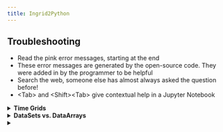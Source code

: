 ```yaml
---
title: Ingrid2Python
---
```


## Troubleshooting

- Read the pink error messages, starting at the end
- These error messages are generated by the open-source code. They were added in by the programmer to be helpful
- Search the web, someone else has almost always asked the question before!
- \<Tab\> and \<Shift\>\<Tab\> give contextual help in a Jupyter Notebook

<details> <summary><b>Time Grids</b></summary> <p>  
  
If your dataset, `ds`, is giving trouble with the time grid, `time`,  (as happens frequently), just replace it by a `datetime64` time grid.
  
So here is my crude recipe to replace troublesome time grids with time-centered `datetime64`. Note that there are many variations of frequencies, so please check your time grid after replacement and adjust the recipe accordingly.
  
```
# Replace native time grid by new grid, centered in time
ds=xr.open_dataset('test.nc').resample(time='A').mean()

freq = xr.infer_freq(ds.time)
print(freq)
time = ds['time'] = pd.date_range(str(ds.time.values[0]), periods=len(ds.time), freq=freq)
if 'D' in freq:
    ds['time'] = time.shift(12, freq='H') 
elif 'M' in freq:   
    ds['time'] = time.shift(15, freq='D') 
elif 'A' in freq:
    ds['time'] = time.shift(6, freq='M') 
ds.time  

```
</p> </details> 

<details> <summary><b>DataSets vs. DataArrays</b></summary> <p>  
  
- An `xarray DataSet` contains `xarray DataArrays`.  Each DataArray usually corresponds to what we think of as one variable. A good convention, so you remember which you are dealing with, is to call Datasets: `ds_{name}` and DataArrays: `da_{name}`. 
- You cannot plot a Dataset, only a DataArray. A pink error results 
  
```html
<p style="color: #FFDDDD">ValueError: Dataset.plot cannot be called directly. Use an explicit plot method, e.g. ds.plot.scatter(...)</p>
```
- You can combine DataArrays in one Dataset
- You can convert a DataArray into a Dataset - if the DataArray doesn't know the name of the variable, you can specify it.
  
For our usual example:

    
```
url = 'http://kage.ldeo.columbia.edu:81/SOURCES/.LOCAL/.sst.mon.mean.nc/.sst/dods'
ds = xr.open_dataset(url)
da = ds.sst
ds_new = da.to_dataset(name='sst')
```
  
</p> </details> 


[//]: # (This is the beginning.)  

<details> <summary><b></b></summary> <p>  
    
```


```
  
</p> </details> 

[//]: # (This is the end.)  
